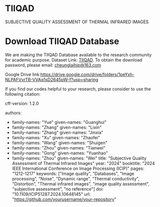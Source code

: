 # TIIQAD
SUBJECTIVE QUALITY ASSESSMENT OF THERMAL INFRARED IMAGES

# Download TIIQAD Database
We are making the TIIQAD Database available to the research community for academic purpose.
Dataset Link: [TIIQAD](https://pan.baidu.com/s/1PS7WJH3AwDXWpxop-GRrUA).
To obtain the download password, please email: cheunglaihip@163.com

Google Drive link:https://drive.google.com/drive/folders/1peYxh-NLPAFVvrTB-VVAq1sD2645pW-f?usp=sharing

If you find our codes helpful to your research, please consider to use the following citation:

cff-version: 1.2.0

authors:
  - family-names: "Yue"
    given-names: "Guanghui"
  - family-names: "Zhang"
    given-names: "Lixin"
  - family-names: "Zhang"
    given-names: "Jinxia"
  - family-names: "Xu"
    given-names: "Zhaofei"
  - family-names: "Wang"
    given-names: "Shuigen"
  - family-names: "Zhou"
    given-names: "Tianwei"
  - family-names: "Gong"
    given-names: "Yuanhao"
  - family-names: "Zhou"
    given-names: "Wei"
title: "Subjective Quality Assessment of Thermal Infrared Images"
year: "2024"
booktitle: "2024 IEEE International Conference on Image Processing (ICIP)"
pages: "1212-1217"
keywords: ["Image quality", "Databases", "Image processing", "Noise", "Dynamic range", "Thermal conductivity", "Distortion", "Thermal infrared images", "image quality assessment", "subjective assessment", "no reference"]
doi: "10.1109/ICIP51287.2024.10648145"
url: "https://github.com/yourusername/your-repository"

